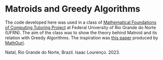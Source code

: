 # Matroids and Greedy Algorithms

The code developed here was used in a class of [Mathematical Foundations of Computing Tutoring Project](https://fmc.imd.ufrn.br/) at Federal University of Rio Grande do Norte (UFRN). The aim of the class was to show the theory behind Matroid and its relation with Greedy Algorithms. The inspiration was [this paper](https://drive.google.com/file/d/1I7QdOlK8IH_Ko_GXrNVOF596G4OarIlq/view) produced by [MathGurl](https://www.youtube.com/watch?v=7NZO9fgSED).

Natal, Rio Grande do Norte, Brazil.
Isaac Lourenço. 2023.
